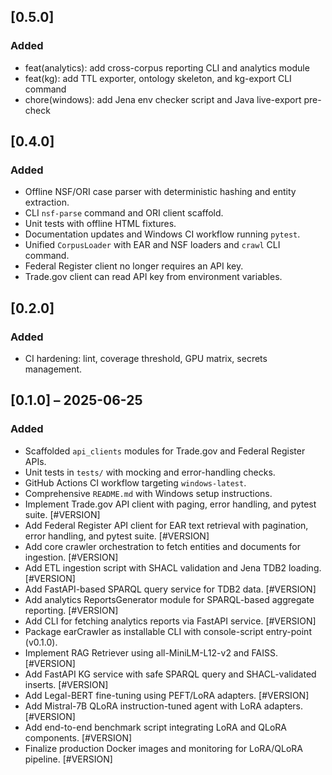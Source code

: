 ## [0.5.0]
### Added
- feat(analytics): add cross-corpus reporting CLI and analytics module
- feat(kg): add TTL exporter, ontology skeleton, and kg-export CLI command
- chore(windows): add Jena env checker script and Java live-export pre-check

## [0.4.0]
### Added
- Offline NSF/ORI case parser with deterministic hashing and entity extraction.
- CLI ``nsf-parse`` command and ORI client scaffold.
- Unit tests with offline HTML fixtures.
- Documentation updates and Windows CI workflow running ``pytest``.
- Unified ``CorpusLoader`` with EAR and NSF loaders and ``crawl`` CLI command.
- Federal Register client no longer requires an API key.
- Trade.gov client can read API key from environment variables.

## [0.2.0]
### Added
- CI hardening: lint, coverage threshold, GPU matrix, secrets management.

## [0.1.0] – 2025-06-25
### Added
- Scaffolded `api_clients` modules for Trade.gov and Federal Register APIs.
- Unit tests in `tests/` with mocking and error-handling checks.
- GitHub Actions CI workflow targeting `windows-latest`.
- Comprehensive `README.md` with Windows setup instructions.
- Implement Trade.gov API client with paging, error handling, and pytest suite. [#VERSION]
- Add Federal Register API client for EAR text retrieval with pagination, error handling, and pytest suite. [#VERSION]
- Add core crawler orchestration to fetch entities and documents for ingestion. [#VERSION]
- Add ETL ingestion script with SHACL validation and Jena TDB2 loading. [#VERSION]
- Add FastAPI-based SPARQL query service for TDB2 data. [#VERSION]
- Add analytics ReportsGenerator module for SPARQL-based aggregate reporting. [#VERSION]
- Add CLI for fetching analytics reports via FastAPI service. [#VERSION]
- Package earCrawler as installable CLI with console-script entry-point (v0.1.0).
- Implement RAG Retriever using all-MiniLM-L12-v2 and FAISS. [#VERSION]
- Add FastAPI KG service with safe SPARQL query and SHACL-validated inserts. [#VERSION]
- Add Legal-BERT fine-tuning using PEFT/LoRA adapters. [#VERSION]
- Add Mistral-7B QLoRA instruction-tuned agent with LoRA adapters. [#VERSION]
- Add end-to-end benchmark script integrating LoRA and QLoRA components. [#VERSION]
- Finalize production Docker images and monitoring for LoRA/QLoRA pipeline. [#VERSION]
